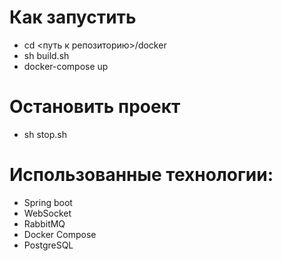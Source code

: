 # Как запустить
* cd <путь к репозиторию>/docker
* sh build.sh
* docker-compose up

# Остановить проект
* sh stop.sh

# Использованные технологии:
* Spring boot
* WebSocket
* RabbitMQ 
* Docker Compose 
* PostgreSQL
